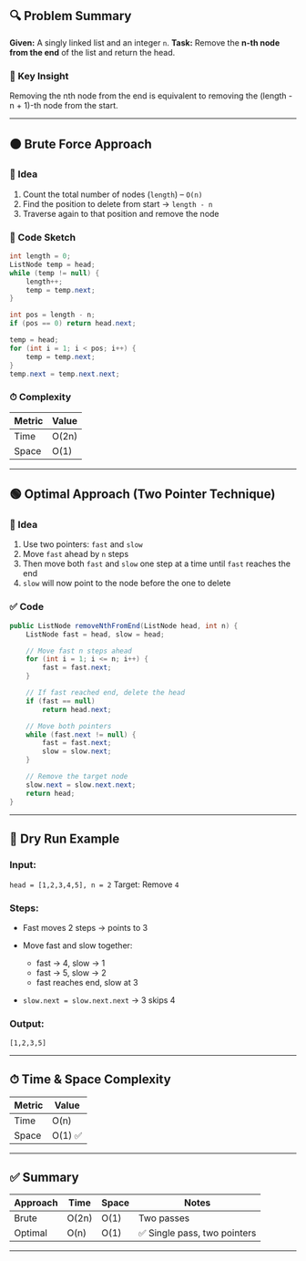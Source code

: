 ## 🔍 Problem Summary

**Given:** A singly linked list and an integer `n`.
**Task:** Remove the **n-th node from the end** of the list and return the head.

### 🧠 Key Insight

Removing the nth node from the end is equivalent to removing the (length - n + 1)-th node from the start.

---

## 🟠 Brute Force Approach

### 🔧 Idea

1. Count the total number of nodes (`length`) – `O(n)`
2. Find the position to delete from start → `length - n`
3. Traverse again to that position and remove the node

### 🔁 Code Sketch

```java
int length = 0;
ListNode temp = head;
while (temp != null) {
    length++;
    temp = temp.next;
}

int pos = length - n;
if (pos == 0) return head.next;

temp = head;
for (int i = 1; i < pos; i++) {
    temp = temp.next;
}
temp.next = temp.next.next;
```

### ⏱ Complexity

| Metric | Value |
| ------ | ----- |
| Time   | O(2n) |
| Space  | O(1)  |

---

## 🟢 Optimal Approach (Two Pointer Technique)

### 🔧 Idea

1. Use two pointers: `fast` and `slow`
2. Move `fast` ahead by `n` steps
3. Then move both `fast` and `slow` one step at a time until `fast` reaches the end
4. `slow` will now point to the node before the one to delete

### ✅ Code

```java
public ListNode removeNthFromEnd(ListNode head, int n) {
    ListNode fast = head, slow = head;

    // Move fast n steps ahead
    for (int i = 1; i <= n; i++) {
        fast = fast.next;
    }

    // If fast reached end, delete the head
    if (fast == null)
        return head.next;

    // Move both pointers
    while (fast.next != null) {
        fast = fast.next;
        slow = slow.next;
    }

    // Remove the target node
    slow.next = slow.next.next;
    return head;
}
```

---

## 🧪 Dry Run Example

### Input:

`head = [1,2,3,4,5], n = 2`
Target: Remove `4`

### Steps:

* Fast moves 2 steps → points to 3
* Move fast and slow together:

  * fast → 4, slow → 1
  * fast → 5, slow → 2
  * fast reaches end, slow at 3
* `slow.next = slow.next.next` → 3 skips 4

### Output:

`[1,2,3,5]`

---

## ⏱ Time & Space Complexity

| Metric | Value  |
| ------ | ------ |
| Time   | O(n)   |
| Space  | O(1) ✅ |

---

## ✅ Summary

| Approach | Time  | Space | Notes                       |
| -------- | ----- | ----- | --------------------------- |
| Brute    | O(2n) | O(1)  | Two passes                  |
| Optimal  | O(n)  | O(1)  | ✅ Single pass, two pointers |

---
